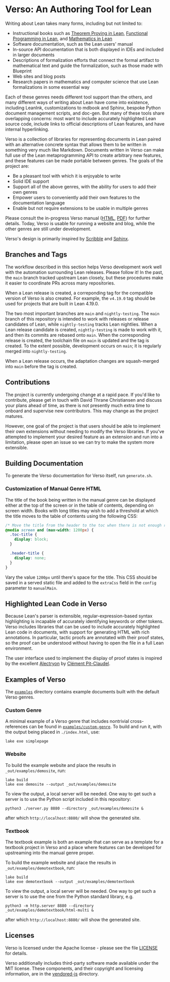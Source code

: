 # Verso: An Authoring Tool for Lean

Writing about Lean takes many forms, including but not limited to:

 * Instructional books such as [Theorem Proving in Lean](https://lean-lang.org/theorem_proving_in_lean4/), [Functional Programming in Lean](https://lean-lang.org/functional_programming_in_lean/), and [Mathematics in Lean](https://leanprover-community.github.io/mathematics_in_lean/index.html)
 * Software documentation, such as the Lean users' manual
 * In-source API documentation that is both displayed in IDEs and included in larger documents
 * Descriptions of formalization efforts that connect the formal artifact to mathematical text and guide the formalization, such as those made with Blueprint
 * Web sites and blog posts
 * Research papers in mathematics and computer science that use Lean formalizations in some essential way

Each of these genres needs different tool support than the others, and
many different ways of writing about Lean have come into existence,
including LeanInk, customizations to mdbook and Sphinx, bespoke Python
document management scripts, and doc-gen. But many of these tools share
overlapping concerns: most want to include accurately highlighted
Lean source code, include links to official descriptions of Lean
features, and have internal hyperlinking.

Verso is a collection of libraries for representing documents in Lean
paired with an alternative concrete syntax that allows them to be
written in something very much like Markdown. Documents written in
Verso can make full use of the Lean metaprogramming API to create
arbitrary new features, and these features can be made portable
between genres. The goals of the project are:

 * Be a pleasant tool with which it is enjoyable to write
 * Solid IDE support
 * Support all of the above genres, with the ability for users to add their own genres
 * Empower users to conveniently add their own features to the documentation language
 * Enable but not require extensions to be usable in multiple genres

Please consult the in-progress Verso manual
([HTML](https://github.com/leanprover/verso/releases/download/latest/html-single-page.zip),
[PDF](https://github.com/leanprover/verso/releases/download/latest/manual.pdf))
for further details. Today, Verso is usable for running a website and
blog, while the other genres are still under development.

Verso's design is primarily inspired by
[Scribble](https://docs.racket-lang.org/scribble/index.html) and
[Sphinx](https://www.sphinx-doc.org/en/master/).

## Branches and Tags

The workflow described in this section helps Verso development work
well with the automation surrounding Lean releases. Please follow it!
In the past, the `main` branch tracked upstream Lean closely, but
these procedures make it easier to coordinate PRs across many
repositories.

When a Lean release is created, a correponding tag for the compatible
version of Verso is also created. For example, the `v4.19.0` tag
should be used for projects that are built in Lean 4.19.0.

The two most important branches are `main` and `nightly-testing`. The
`main` branch of this repository is intended to work with releases or
release candidates of Lean, while `nightly-testing` tracks Lean
nightlies. When a Lean release candidate is created, `nightly-testing`
is made to work with it, and then its commits are rebased onto `main`.
When the corresponding release is created, the toolchain file on
`main` is updated and the tag is created. To the extent possible,
development occurs on `main`; it is regularly merged into
`nightly-testing`.

When a Lean release occurs, the adaptation changes are squash-merged
into `main` before the tag is created.

## Contributions

The project is currently undergoing change at a rapid pace. If you'd
like to contribute, please get in touch with David Thrane Christiansen
and discuss your plans ahead of time, as there is not presently much
extra time to onboard and supervise new contributors. This may change
as the project matures.

However, one goal of the project is that users should be able to
implement their own extensions without needing to modify the Verso
libraries. If you've attempted to implement your desired feature as an
extension and run into a limitation, please open an issue so we can
try to make the system more extensible.

## Building Documentation

To generate the Verso documentation for Verso itself, run `generate.sh`.

### Customization of Manual Genre HTML

The title of the book being written in the manual genre can be displayed
either at the top of the screen or in the table of contents, depending on
screen width. Books with long titles may wish to add a threshold at which
the title moves to the table of contents using the following CSS:

```css
/* Move the title from the header to the toc when there is not enough room. */
@media screen and (max-width: 1200px) {
  .toc-title {
    display: block;
  }

  .header-title {
    display: none;
  }
}
```

Vary the value `1200px` until there's space for the title. This CSS should be
saved in a served static file and added to the `extraCss` field in the `config`
parameter to `manualMain`.

## Highlighted Lean Code in Verso

Because Lean's parser is extensible, regular-expression-based syntax
highlighting is incapable of accurately identifying keywords or other
tokens. Verso includes libraries that can be used to include accurately
highlighted Lean code in documents, with support for generating HTML
with rich annotations. In particular, tactic proofs are annotated with
their proof states, so the proof can be understood without having to
open the file in a full Lean environment.

The user interface used to implement the display of proof states is
inspired by the excellent [Alectryon](https://github.com/cpitclaudel/alectryon)
by [Clément Pit-Claudel](https://pit-claudel.fr/clement/).

## Examples of Verso

The [`examples`](./examples) directory contains example documents
built with the default Verso genres.

### Custom Genre

A minimal example of a Verso genre that includes nontrivial
cross-references can be found in
[`examples/custom-genre`](./examples/custom-genre). To build and run
it, with the output being placed in `./index.html`, use:

```
lake exe simplepage
```

### Website

To build the example website and place the results in
`_out/examples/demosite`, run:
```
lake build
lake exe demosite --output _out/examples/demosite
```

To view the output, a local server will be needed. One way to get such
a server is to use the Python script included in this repository:
```
python3 ./server.py 8880 --directory _out/examples/demosite &
```
after which `http://localhost:8880/` will show the generated site.



### Textbook

The textbook example is both an example that can serve as a template for a
textbook project in Verso and a place where features can be developed
for upstreaming into the manual genre proper.

To build the example website and place the results in
`_out/examples/demotextbook`, run:
```
lake build
lake exe demotextbook --output _out/examples/demotextbook
```

To view the output, a local server will be needed. One way to get such
a server is to use the one from the Python standard library, e.g.
```
python3 -m http.server 8880 --directory _out/examples/demotextbook/html-multi &
```
after which `http://localhost:8880/` will show the generated site.

## Licenses

Verso is licensed under the Apache license - please see the file [LICENSE](./LICENSE) for details.

Verso additionally includes third-party software made available under the MIT
license. These components, and their copyright and licensing information, are
in the [vendored-js](./vendored-js/) directory.
